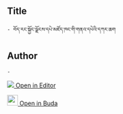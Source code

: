 ## Title
	- བོད་རང་སྐྱོང་ལྗོངས་དཔེ་མཛོད་ཁང་གི་གནའ་དཔེའི་དཀར་ཆག

## Author
	- 



[<img src="https://img.icons8.com/color/25/000000/edit-property.png"> Open in Editor](http://editor.openpecha.org/IA1AED6B3)

[<img width="25" src="https://library.bdrc.io/icons/BUDA-small.svg"> Open in Buda](https://library.bdrc.io/show/bdr:IE0OPIA1AED6B3)
